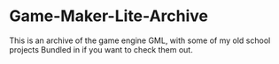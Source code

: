 # Game-Maker-Lite-Archive
This is an archive of the game engine GML, with some of my old school projects Bundled in if you want to check them out.
